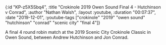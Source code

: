 {:id "KP-z5X5Sbq4",
 :title "Crokinole 2019 Owen Sound Final 4 - Hutchinson v Conrad",
 :author "Nathan Walsh",
 :layout :youtube,
 :duration "00:07:37",
 :date "2019-12-01",
 :youtube-tags
 ["crokinole"
  "2019"
  "owen sound"
  "hutchinson"
  "conrad"
  "scenic city"
  "final 4"]}


A final 4 round robin match at the 2019 Scenic City Crokinole Classic in Owen Sound, between Andrew Hutchinson and Jon Conrad.
